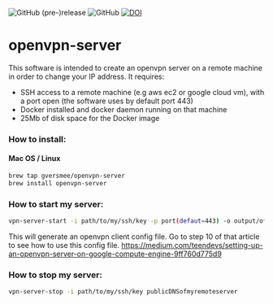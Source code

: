 ![GitHub (pre-)release](https://img.shields.io/github/release-pre/gversmee/openvpn-server.svg)
![GitHub](https://img.shields.io/github/license/gversmee/openvpn-server.svg)
[![DOI](https://zenodo.org/badge/171182307.svg)](https://zenodo.org/badge/latestdoi/171182307)

# openvpn-server

This software is intended to create an openvpn server on a remote machine in order to change your IP address.
It requires:
- SSH access to a remote machine (e.g aws ec2 or google cloud vm), with a port open (the software uses by default port 443)
- Docker installed and docker daemon running on that machine
- 25Mb of disk space for the Docker image

### How to install:
#### Mac OS / Linux

``` bash
brew tap gversmee/openvpn-server
brew install openvpn-server
```

### How to start my server:
``` bash
vpn-server-start -i path/to/my/ssh/key -p port(defaut=443) -o output/of/the/config/file publicDNSofmyremoteserver
```

This will generate an openvpn client config file. Go to step 10 of that article to see how to use this config file.
https://medium.com/teendevs/setting-up-an-openvpn-server-on-google-compute-engine-9ff760d775d9


### How to stop my server:
``` bash
vpn-server-stop -i path/to/my/ssh/key publicDNSofmyremoteserver
```
